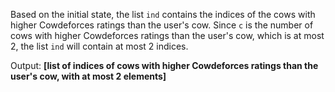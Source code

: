 Based on the initial state, the list `ind` contains the indices of the cows with higher Cowdeforces ratings than the user's cow. Since `c` is the number of cows with higher Cowdeforces ratings than the user's cow, which is at most 2, the list `ind` will contain at most 2 indices.

Output: **[list of indices of cows with higher Cowdeforces ratings than the user's cow, with at most 2 elements]**